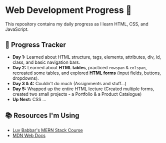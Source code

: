 # Web Development Progress 🚀  

This repository contains my daily progress as I learn HTML, CSS, and JavaScript.  

## 📅 Progress Tracker  
- **Day 1:** Learned about HTML structure, tags, elements, attributes, div, id, class, and basic navigation bars.  
- **Day 2:** Learned about **HTML tables**, practiced `rowspan` & `colspan`, recreated some tables, and explored **HTML forms** (input fields, buttons, dropdowns).
- **Day 3 & 4:** Couldn't do much (Assignments and stuff...)
- **Day 5:** Wrapped up the entire HTML lecture (Created multiple forms, created two small projects - a Portfolio & a Product Catalogue)
- **Up Next:** CSS ...

## 📚 Resources I'm Using  
- [Luv Babbar's MERN Stack Course](https://youtube.com/playlist?list=PLDzeHZWIZsTo0wSBcg4-NMIbC0L8evLrD&si=g0-zd-UP9EmVMnkc)  
- [MDN Web Docs](https://developer.mozilla.org/)  

